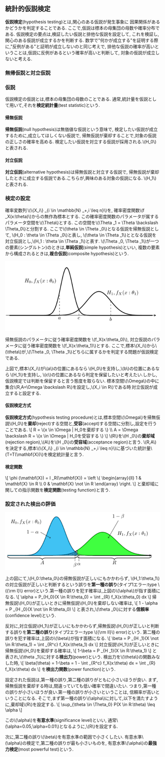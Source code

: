 ## 統計的仮説検定
**仮説検定**(hypothesis testing)とは,関心のある仮説が発生事象に
因果関係があるかどうかを判定することである.
ここで,仮説は標本の母集団の母数や確率分布である.
仮説検定の要点は,検証したい仮説と排他な仮説を設定して,
これを検証し,関心のある仮説が成立するかを判断する.
数学で"何かが成立する"を証明する際に,"反例がある"と証明が成立しないのと同じ考えで,
排他な仮説の確率が高いということは,仮説に反例があるという確率が高いと判断して,
対象の仮説が成立しないと考える.

### 無帰仮説と対立仮説

### 仮説
仮説検定の仮説とは,標本の母集団の母数のことである.
通常,統計量を仮説として用いて,それを**検定統計量**(test statistic)という.

#### 帰無仮説
**帰無仮説**(null hypothesis)は無価値な仮説という意味で,
検定したい仮説が成立するために,成立してほしくない仮説で,
帰無仮説が棄却することで,対象の仮説の正しさの確率を高める.
検定したい仮説を対立する仮説が採用される.\\(H_0\\)と表される.

#### 対立仮説
**対立仮説**(alternative hypothesis)は帰無仮説と対立する仮説で,
帰無仮説が棄却したときに成立する仮説である.こちらが,興味のある対象の仮説になる.
\\(H_1\\)と表される.

### 検定の設定
確率変数列&thinsp;\\(\\{X_i\\} _{i \in \mathbb{N} _+,i \leq n}\\)を,
確率密度関数\\(f _X(x:\theta)\\)からの無作為標本とする.
この確率密度関数のパラメータが属するパラメータ空間を\\(\Theta\\)とする.
この空間を\\(\Theta _1 = \Theta \backslash \Theta_0\\)と分割する.
ここで\\(\theta \in \Theta _0\\)となる仮説を帰無仮説として,
\\(H_0 : \theta \in \Theta _0\\)と表し,
\\(\theta \in \Theta _1\\)ととなる仮説を対立仮説とし,\\(H_1 : \theta \in \Theta _1\\)と表す.
\\(\Theta _0, \Theta _1\\)が一つの要素(シングルトン)のときは,**単純仮説**(simple hypothesis)といい,
複数の要素から構成されるときは,**複合仮説**(composite hypothesis)という.

![test_graph_s1](./test_graph_s1.png)

帰無仮説のパラメータに従う確率密度関数を&thinsp;\\(f_X(x:\theta_0)\\),
対立仮説のパラメータに従う確率密度関数を&thinsp;\\(f_X(x:\theta_1)\\)とする.
ここで,標本\\(X_i\\)から\\(\theta\\)が,\\(\Theta _0, \Theta _1\\)どちらに属するかを判定する問題が仮説検定である.

上図で,標本\\(X_i\\)が\\(a\\)の位置にあるなら&thinsp;\\(H_0\\)を支持し,\\(b\\)の位置にあるなら&thinsp;\\(H_1\\)を支持し,
\\(c\\)の位置にあるなら判定を保留したいと考えたい.しかし,仮説検定では判断を保留すると言う態度を取らない.
標本空間\\(\Omega\\)の中に集合\\(R,A=\Omega \backslash R\\)を設定し,\\(X_i \in R\\)である時&thinsp;対立仮説が成立すると設定する.

#### 仮説検定方式
**仮説検定方式**(hypothesis testing procedure)とは,標本空間\\(\Omega\\)を帰無仮説\\(H_0\\)を**棄却**(reject)する空間と,**受容**(accept)する空間に分割し,設定を行うことである.
\\[
	R = \\{x \in \Omega | H_0を棄却する \\} \\\\
	A = \Omega \backslash R = \\{x \in \Omega | H_0を受容する \\}
\\]
\\(R\\)を\\(H _0\\)の**棄却域**(rejection region),\\(A\\)を\\(H _0\\)の**受容域**(acceptance region)と言う.
\\(R,A\\)を決定する,標本\\(\\{X_i\\} _{i \in \mathbb{N} _+,i \leq n}\\)に基づいた統計量\\(T=T(\mathbf{X})\\)を検定統計量と言う.

#### 検定関数
\\[
	\phi (\mathbf{X}) = I _R(\mathbf{X}) = \left \\{
		\begin{array}{ll}
		1 & \mathbf{X} \in R \\\\
		0 & \mathbf{X} \not \in R
		\end{array}
	\right.
\\]
と棄却域に関しての指示関数を**検定関数**(testing function)と言う.

### 設定された検出の評価
![test_graph_s2](./test_graph_s2.png)

上の図にて,\\(H_0:\theta_0\\)の帰無仮説が正しいにもかかわらず,
\\(H_1:\theta_1\\)の対立仮説が正しいと判断するという誤りを**第一種の誤り**(タイプ1エラー:type \\({\rm I}\\) error)という.第一種の誤りを犯す確率は,上図の\\(\alpha\\\)が指す面積になる.
\\[
	\alpha = P_{H_0}(X \in R:\theta_0) = \int _{R} f_X(x:\theta_0) dx
\\]
帰無仮説\\(H_0\\)が正しいときに帰無仮説\\(H_0\\)を棄却しない確率は,
\\[
	1 - \alpha = P _{H _0}(X \not \in R:\theta_0)
\\]
と表され,\\(\theta _0\\)に対する**信頼率**(confidence level)という.

反対に,対立仮説\\(H_1\\)が正しいにもかかわらず,帰無仮説\\(H_0\\)が正しいと判断する誤りを**第二種の誤り**(タイプ2エラー:type  \\({\rm II}\\) error)という.
第二種の誤りを犯す確率は,上図の\\(\beta\\\)が指す面積になる.
\\[
	\beta = P _{H _1}(X \not \in R:\theta_1) = \int _{R^c} f_X(x:\theta_1) dx
\\]
対立仮説\\(H_1\\)が正しいときに帰無仮説\\(H_0\\)を棄却する確率は,
\\[
	1-\beta = P _{H _1}(X \in R:\theta_1)
\\]
と表され,\\(\theta _1\\)に対する**検出力**(power)という.
検出力を\\(\theta\\)の関数みなした時,
\\[
	\beta(\theta) = 1-\beta = 1 - \int _{R^c} f_X(x:\theta) dx = \int _{R} f_X(x:\theta) dx
\\]
を**検出力関数**(power function)という.

設定された仮説は,第一種の誤り,第二種の誤りがともに小さいほうが良い.
まず,帰無仮説を棄却する時は,間違っていても低い確率で間違いたい.
つまり,第一種の誤りが小さいほうが良い.第一種の誤りが小さいということは,
信頼率が高いということになる.
そこで,まず第一種の誤り\\(\alpha\\)に対して,以下を満たすように,棄却域\\(R\\)を設定する.
\\[
	\sup_{\theta \in \Theta_0} P(X \in R:\theta) \leq \alpha
\\]

この\\(\alpha\\)を**有意水準**(significance level)といい,
通常\\(\alpha=0.05,\alpha=0.01\\)となるように,\\(R\\)を設定する.

次に,第二種の誤り\\(\beta\\)を有意水準の範囲で小さくしたい.
有意水準\\(\alpha\\)の検定で,第二種の誤りが最も小さいものを,
有意水準\\(\alpha\\)の**最強力検定**(most powerful test)という.

